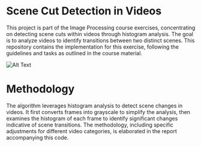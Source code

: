 # Scene Cut Detection in Videos
This project is part of the Image Processing course exercises, concentrating on detecting scene cuts within videos through histogram analysis. The goal is to analyze videos to identify transitions between two distinct scenes. This repository contains the implementation for this exercise, following the guidelines and tasks as outlined in the course material.


![Alt Text](https://media.tenor.com/tX18TPEXIA0AAAAi/clapper-board-joypixels.gif)


# Methodology
The algorithm leverages histogram analysis to detect scene changes in videos. It first converts frames into grayscale to simplify the analysis, then examines the histogram of each frame to identify significant changes indicative of scene transitions. The methodology, including specific adjustments for different video categories, is elaborated in the report accompanying this code.
